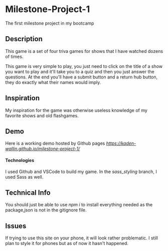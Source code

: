 # **Milestone-Project-1**
The first milestone project in my bootcamp

## Description
This game is a set of four triva games for shows that I have watched dozens of times.

This game is very simple to play, you just need to click on the title of a show you want to play and it'll take you to a quiz and then you just answer the questions. At the end you'll have a submit button and a return hub button, they do exactly what their names would imply.

## Inspiration
My inspiration for the game was otherwise useless knowledge of my favorite shows and old flashgames.

## Demo
Here is a working demo hosted by Github pages
*https://kaden-wallin.github.io/milestone-project-1/*

#### Technologies
I used Github and VSCode to build my game. In the *sass_styling* branch, I used Sass as well.

## Technical Info
You should just be able to use *npm i* to install everything needed as the package,json is not in the gitignore file.

## Issues
If trying to use this site on your phone, it will look rather problematic. I still plan to style it for phones but as of now it hasn't happened.
